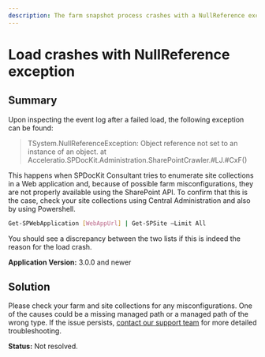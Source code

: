 ```yaml
---
description: The farm snapshot process crashes with a NullReference exception.
---
```


# Load crashes with NullReference exception

## **Summary**

Upon inspecting the event log after a failed load, the following exception can be found:

> TSystem.NullReferenceException: Object reference not set to an instance of an object. at Acceleratio.SPDocKit.Administration.SharePointCrawler.\#LJ.\#CxF\(\)

This happens when SPDocKit Consultant tries to enumerate site collections in a Web application and, because of possible farm misconfigurations, they are not properly available using the SharePoint API. To confirm that this is the case, check your site collections using Central Administration and also by using Powershell.

```bash
Get-SPWebApplication [WebAppUrl] | Get-SPSite –Limit All
```

You should see a discrepancy between the two lists if this is indeed the reason for the load crash.

**Application Version:** 3.0.0 and newer

## **Solution**

Please check your farm and site collections for any misconfigurations. One of the causes could be a missing managed path or a managed path of the wrong type. If the issue persists, [contact our support team](https://www.syskit.com/company/contact-us/) for more detailed troubleshooting.

**Status:** Not resolved.

